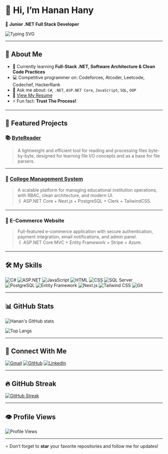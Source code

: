 # 👋 Hi, I’m Hanan Hany

🎯 **Junior .NET Full Stack Developer**

![Typing SVG](https://readme-typing-svg.demolab.com?font=Fira+Code&size=24&pause=1000&color=36BCF7&width=435&lines=Full+Stack+.NET+Developer;Competitive+Programmer;Always+learning+new+things)

---

## 🌟 About Me

- 🌱 Currently learning **Full-Stack .NET, Software Architecture & Clean Code Practices**
- 💻 Competitive programmer on: Codeforces, Atcoder, Leetcode, Codechef, HackerRank
- 💬 Ask me about: `C#`, `.NET`, `ASP.NET Core`, `JavaScript`, `SQL`, `OOP`
- 📄 [View My Resume](https://drive.google.com/file/d/1YCNbxXE4YIgHm8W7D2DmHE0qdlE2t_vh/view?usp=drive_link)
- ⚡ Fun fact: **Trust The Process!**

---


## 🚀 Featured Projects

### 📚 [ByteReader](https://github.com/Hanan-Hany/ByteReader)
> A lightweight and efficient tool for reading and processing files byte-by-byte, designed for learning file I/O concepts and as a base for file parsers.

---

### 🏫 [College Management System](https://github.com/Collage-Management-System)
> A scalable platform for managing educational institution operations, with RBAC, clean architecture, and modern UI.  
> 🖇️ ASP.NET Core + Next.js + PostgreSQL + Clerk + TailwindCSS.

---

### 🛒 E-Commerce Website
> Full-featured e-commerce application with secure authentication, payment integration, email notifications, and admin panel.  
> 🖇️ ASP.NET Core MVC + Entity Framework + Stripe + Azure.

---

## 🛠️ My Skills

![C#](https://img.shields.io/badge/-C%23-05122A?style=flat&logo=c-sharp)
![ASP.NET](https://img.shields.io/badge/-ASP.NET-05122A?style=flat&logo=dotnet)
![JavaScript](https://img.shields.io/badge/-JavaScript-05122A?style=flat&logo=javascript)
![HTML](https://img.shields.io/badge/-HTML5-05122A?style=flat&logo=html5)
![CSS](https://img.shields.io/badge/-CSS3-05122A?style=flat&logo=css3)
![SQL Server](https://img.shields.io/badge/-SQL%20Server-05122A?style=flat&logo=microsoft-sql-server)
![PostgreSQL](https://img.shields.io/badge/-PostgreSQL-05122A?style=flat&logo=postgresql)
![Entity Framework](https://img.shields.io/badge/-Entity%20Framework-05122A?style=flat)
![Next.js](https://img.shields.io/badge/-Next.js-05122A?style=flat&logo=next.js)
![Tailwind CSS](https://img.shields.io/badge/-TailwindCSS-05122A?style=flat&logo=tailwind-css)
![Git](https://img.shields.io/badge/-Git-05122A?style=flat&logo=git)

---

## 📊 GitHub Stats

![Hanan's GitHub stats](https://github-readme-stats.vercel.app/api?username=Hanan-Hany&show_icons=true&theme=radical)

![Top Langs](https://github-readme-stats.vercel.app/api/top-langs/?username=Hanan-Hany&layout=compact&theme=radical)

---

## 📲 Connect With Me

[![Gmail](https://img.shields.io/badge/-hananhanyfathy@gmail.com-D14836?style=flat&logo=Gmail&logoColor=white)](mailto:hananhanyfathy@gmail.com)
[![GitHub](https://img.shields.io/badge/-GitHub-181717?style=flat&logo=github&logoColor=white)](https://github.com/Hanan-Hany)
[![LinkedIn](https://img.shields.io/badge/-LinkedIn-0077B5?style=flat&logo=linkedin&logoColor=white)](https://www.linkedin.com/in/hanan-hany-fathy-b1b13027b)

---

## 🔥 GitHub Streak

[![GitHub Streak](https://streak-stats.demolab.com?user=Hanan-Hany&theme=radical&hide_border=true)](https://git.io/streak-stats)

---

## 👁️ Profile Views

![Profile Views](https://komarev.com/ghpvc/?username=Hanan-Hany&color=blue)

---

⭐️ Don’t forget to **star** your favorite repositories and follow me for updates!
